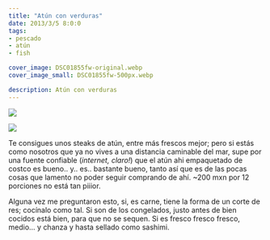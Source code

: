 ```yaml
---
title: "Atún con verduras"
date: 2013/3/5 8:0:0
tags:
- pescado
- atún
- fish

cover_image: DSC01855fw-original.webp
cover_image_small: DSC01855fw-500px.webp

description: Atún con verduras
---
```



[![](DSC01855fw)](DSC01855fw-original.webp)


[![](DSC01856fw)](DSC01856fw-original.webp)


Te consigues unos steaks de atún, entre más frescos mejor; pero si estás como nosotros que ya no vives a una distancia caminable del mar, supe por una fuente confiable (*internet, claro!*) que el atún ahi empaquetado de costco es bueno.. y.. es.. bastante bueno, tanto así que es de las pocas cosas que lamento no poder seguir comprando de ahí. ~200 mxn por 12 porciones no está tan piiior.

Alguna vez me preguntaron esto, si, es carne, tiene la forma de un corte de res; cocínalo como tal. Si son de los congelados, justo antes de bien cocidos está bien, para que no se sequen. Si es fresco fresco fresco, medio... y chanza y hasta sellado como sashimi.
